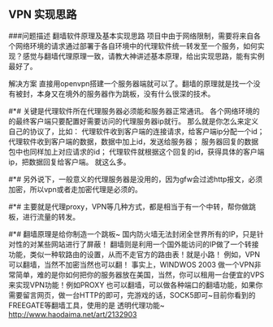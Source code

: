 ## VPN 实现思路

###问题描述
翻墙软件原理及基本实现思路
项目中由于网络限制，需要将来自各个网络环境的请求通过部署于各自环境中的代理软件统一转发至一个服务，如何实现？感觉与翻墙代理原理一致，请教大神讲述基本原理，给出实现思路，能有实例最好了。

解决方案
直接用openvpn搭建一个服务器端就可以了。翻墙的原理就是找一个没有被封，本身又在境外的服务器作为跳板，没有什么很深的技术。

#*#
关键是代理软件所在代理服务器必须能和服务器正常通讯。
各个网络环境的的最终客户端只要配置好需要访问的代理服务器ip就行。
那么就是你怎么来定义自己的协议了，比如：
代理软件收到客户端的连接请求，给客户端ip分配一个id；
代理软件收到客户端的数据，数据中加上id，发送给服务器；
服务器回复的数据包中也同样加上对应请求的id；
代理软件就根据这个回复的id，获得具体的客户端ip，把数据回复给客户端。
就这么多。

#*#
另外说下，一般意义的代理服务器是没用的，因为gfw会过滤http报文，必须加密，所以vpn或者走加密代理是必须的。

#*#
主要就是代理proxy，VPN等几种方式，都是相当于有一个中转，帮你做跳板，进行流量的转发。

#*#
翻墙原理是给你制造一个跳板~
国内防火墙无法封闭全世界所有的IP，只是针对性的对某些网站进行了屏蔽！
翻墙则是利用一个国外能访问的IP做了一个转接功能，类似一种软路由的设置，从而不走官方的路由表！就是小路！
例如，VPN 可以翻墙，当然不加密当然也可以翻！ 事实上，WINDWOS 2003 做一个VPN非常简单，难的是你如何把你的服务器放在美国，当然，你可以租用一台便宜的VPS来实现VPN功能！例如PROXY 也可以翻墙，可以做各种端口的翻墙功能，如果你需要留言网页，做一台HTTP的即可，完游戏的话，SOCK5即可~目前你看到的FREEGATE等翻墙工具，使用的是 透明代理功能~
http://www.haodaima.net/art/2132903